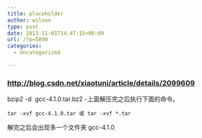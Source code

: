 ```yaml
---
title: placeholder
author: wiloon
type: post
date: 2013-11-01T14:47:15+00:00
url: /?p=5890
categories:
  - Uncategorized

---
```

### <http://blog.csdn.net/xiaotuni/article/details/2099609>




<div id="article_content">
  bzip2 -d  gcc-4.1.0.tar.bz2
 -上面解压完之后执行下面的命令。 
  
  
    tar -xvf gcc-4.1.0.tar 或 tar -xvf *.tar
 解完之后会出现多一个文件夹 gcc-4.1.0
  
